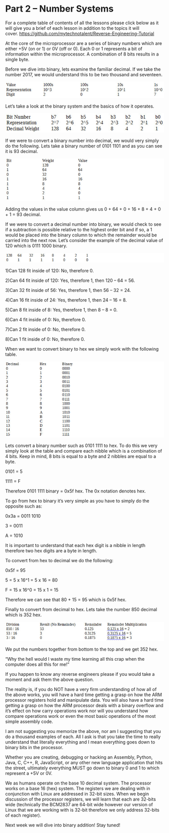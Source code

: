 # Part 2 – Number Systems

For a complete table of contents of all the lessons please click below as it will give you a brief of each lesson in addition to the topics it will cover.&nbsp;https://github.com/mytechnotalent/Reverse-Engineering-Tutorial

At the core of the microprocessor are a series of binary numbers which are either +5V (on or 1) or 0V (off or 0). Each 0 or 1 represents a bit of information within the microprocessor. A combination of 8 bits results in a single byte.

Before we dive into binary, lets examine the familiar decimal. If we take the number 2017, we would understand this to be two thousand and seventeen.

<div class="slate-resizable-image-embed slate-image-embed__resize-full-width"><img src="/imgs/1520147341286.jpg"/></div>

Let’s take a look at the binary system and the basics of how it operates.

<div class="slate-resizable-image-embed slate-image-embed__resize-full-width"><img src="/imgs/1520216778060.jpg"/></div>

If we were to convert a binary number into decimal, we would very simply do the following. Lets take a binary number of 0101 1101 and as you can see it is 93 decimal.

<div class="slate-resizable-image-embed slate-image-embed__resize-full-width"><img src="/imgs/1520212802125.jpg"/></div>

Adding the values in the value column gives us 0 + 64 + 0 + 16 + 8 + 4 + 0 + 1 = 93 decimal.

If we were to convert a decimal number into binary, we would check to see if a subtraction is possible relative to the highest order bit and if so, a 1 would be placed into the binary column to which the remainder would be carried into the next row. Let’s consider the example of the decimal value of 120 which is 0111 1000 binary.

<div class="slate-resizable-image-embed slate-image-embed__resize-full-width"><img src="/imgs/1520194446121.jpg"/></div>

1)Can 128 fit inside of 120: No, therefore 0.

2)Can 64 fit inside of 120: Yes, therefore 1, then 120 – 64 = 56.

3)Can 32 fit inside of 56: Yes, therefore 1, then 56 – 32 = 24.

4)Can 16 fit inside of 24: Yes, therefore 1, then 24 – 16 = 8.

5)Can 8 fit inside of 8: Yes, therefore 1, then 8 – 8 = 0.

6)Can 4 fit inside of 0: No, therefore 0.

7)Can 2 fit inside of 0: No, therefore 0.

8)Can 1 fit inside of 0: No, therefore 0.

When we want to convert binary to hex we simply work with the following table.

<div class="slate-resizable-image-embed slate-image-embed__resize-full-width"><img src="/imgs/1520211831076.jpg"/></div>

Lets convert a binary number such as 0101 1111 to hex. To do this we very simply look at the table and compare each nibble which is a combination of 4 bits. Keep in mind, 8 bits is equal to a byte and 2 nibbles are equal to a byte.

0101 = 5

1111 = F

Therefore 0101 1111 binary = 0x5f hex. The 0x notation denotes hex.

To go from hex to binary it’s very simple as you have to simply do the opposite such as:

0x3a = 0011 1010

3 = 0011

A = 1010

It is important to understand that each hex digit is a nibble in length therefore two hex digits are a byte in length.

To convert from hex to decimal we do the following:

0x5f = 95

5 = 5 x 16^1 = 5 x 16 = 80

F = 15 x 16^0 = 15 x 1 = 15

Therefore we can see that 80 + 15 = 95 which is 0x5f hex.

Finally to convert from decimal to hex. Lets take the number 850 decimal which is 352 hex.

<div class="slate-resizable-image-embed slate-image-embed__resize-full-width"><img src="/imgs/1520238915130.jpg"/></div>

We put the numbers together from bottom to the top and we get 352 hex.

“Why the hell would I waste my time learning all this crap when the computer does all this for me!”

If you happen to know any reverse engineers please if you would take a moment and ask them the above question.

The reality is, if you do NOT have a very firm understanding of how all of the above works, you will have a hard time getting a grasp on how the ARM processor registers hold and manipulate data. You will also have a hard time getting a grasp on how the ARM processor deals with a binary overflow and it’s effect on how carry operations work nor will you understand how compare operations work or even the most basic operations of the most simple assembly code.

I am not suggesting you memorize the above, nor am I suggesting that you do a thousand examples of each. All I ask is that you take the time to really understand that literally everything and I mean everything goes down to binary bits in the processor.

Whether you are creating, debugging or hacking an Assembly, Python, Java, C, C++, R, JavaScript, or any other new language application that hits the street, ultimately everything MUST go down to binary 0 and 1 to which represent a +5V or 0V.

We as humans operate on the base 10 decimal system. The processor works on a base 16 (hex) system. The registers we are dealing with in conjunction with Linux are addressed in 32-bit sizes. When we begin discussion of the processor registers, we will learn that each are 32-bits wide (technically the BCM2837 are 64-bit wide however our version of Linux that we are working with is 32-bit therefore we only address 32-bits of each register).

Next week we will dive into binary addition! Stay tuned!